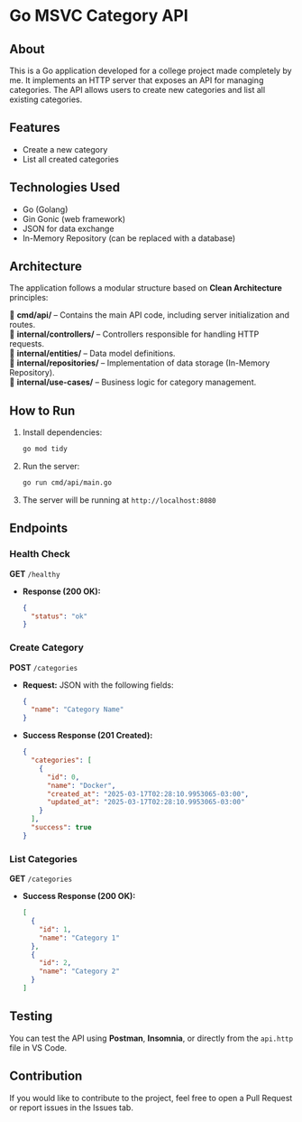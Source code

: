 # Go MSVC Category API

## About
This is a Go application developed for a college project made completely by me. It implements an HTTP server that exposes an API for managing categories. The API allows users to create new categories and list all existing categories.

## Features
- Create a new category
- List all created categories

## Technologies Used
- Go (Golang)
- Gin Gonic (web framework)
- JSON for data exchange
- In-Memory Repository (can be replaced with a database)

## Architecture
The application follows a modular structure based on **Clean Architecture** principles:

📂 **cmd/api/** – Contains the main API code, including server initialization and routes.  
📂 **internal/controllers/** – Controllers responsible for handling HTTP requests.  
📂 **internal/entities/** – Data model definitions.  
📂 **internal/repositories/** – Implementation of data storage (In-Memory Repository).  
📂 **internal/use-cases/** – Business logic for category management.  

## How to Run

1. Install dependencies:
   ```sh
   go mod tidy
   ```
2. Run the server:
   ```sh
   go run cmd/api/main.go
   ```
3. The server will be running at `http://localhost:8080`

## Endpoints

### Health Check
**GET** `/healthy`
- **Response (200 OK):**
  ```json
  {
    "status": "ok"
  }
  ```

### Create Category
**POST** `/categories`
- **Request:** JSON with the following fields:
  ```json
  {
    "name": "Category Name"
  }
  ```
- **Success Response (201 Created):**
  ```json
  {
    "categories": [
      {
        "id": 0,
        "name": "Docker",
        "created_at": "2025-03-17T02:28:10.9953065-03:00",
        "updated_at": "2025-03-17T02:28:10.9953065-03:00"
      }
    ],
    "success": true
  }
  ```

### List Categories
**GET** `/categories`
- **Success Response (200 OK):**
  ```json
  [
    {
      "id": 1,
      "name": "Category 1"
    },
    {
      "id": 2,
      "name": "Category 2"
    }
  ]
  ```

## Testing
You can test the API using **Postman**, **Insomnia**, or directly from the `api.http` file in VS Code.

## Contribution
If you would like to contribute to the project, feel free to open a Pull Request or report issues in the Issues tab.

